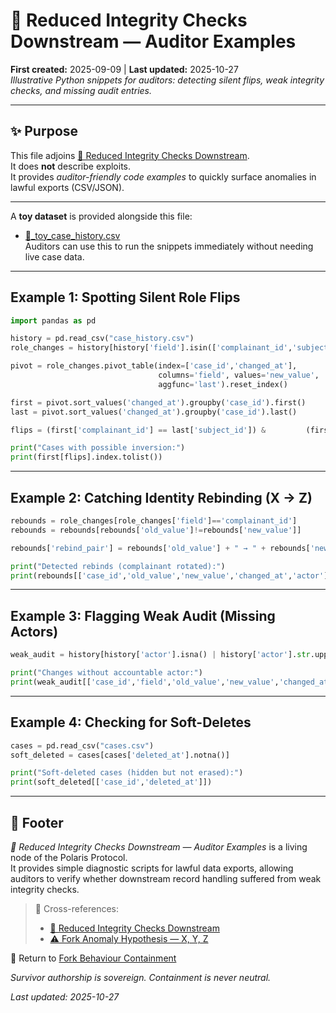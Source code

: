 # 👾 Reduced Integrity Checks Downstream — Auditor Examples  
**First created:** 2025-09-09 | **Last updated:** 2025-10-27  
*Illustrative Python snippets for auditors: detecting silent flips, weak integrity checks, and missing audit entries.*  

---

## ✨ Purpose  

This file adjoins [👾 Reduced Integrity Checks Downstream](./👾_reduced_integrity_checks_downstream.md).  
It does **not** describe exploits.  
It provides *auditor-friendly code examples* to quickly surface anomalies in lawful exports (CSV/JSON).  

---

A **toy dataset** is provided alongside this file:  
- [👾_toy_case_history.csv](./👾_toy_case_history.csv)  
Auditors can use this to run the snippets immediately without needing live case data.  

---

## Example 1: Spotting Silent Role Flips  

```python
import pandas as pd

history = pd.read_csv("case_history.csv")  
role_changes = history[history['field'].isin(['complainant_id','subject_id'])]

pivot = role_changes.pivot_table(index=['case_id','changed_at'],
                                 columns='field', values='new_value',
                                 aggfunc='last').reset_index()

first = pivot.sort_values('changed_at').groupby('case_id').first()
last = pivot.sort_values('changed_at').groupby('case_id').last()

flips = (first['complainant_id'] == last['subject_id']) &         (first['subject_id'] == last['complainant_id'])

print("Cases with possible inversion:")
print(first[flips].index.tolist())
```

---

## Example 2: Catching Identity Rebinding (X → Z)  

```python
rebounds = role_changes[role_changes['field']=='complainant_id']
rebounds = rebounds[rebounds['old_value']!=rebounds['new_value']]

rebounds['rebind_pair'] = rebounds['old_value'] + " → " + rebounds['new_value']

print("Detected rebinds (complainant rotated):")
print(rebounds[['case_id','old_value','new_value','changed_at','actor']])
```

---

## Example 3: Flagging Weak Audit (Missing Actors)  

```python
weak_audit = history[history['actor'].isna() | history['actor'].str.upper().eq("SYSTEM")]

print("Changes without accountable actor:")
print(weak_audit[['case_id','field','old_value','new_value','changed_at']])
```

---

## Example 4: Checking for Soft-Deletes  

```python
cases = pd.read_csv("cases.csv")  
soft_deleted = cases[cases['deleted_at'].notna()]

print("Soft-deleted cases (hidden but not erased):")
print(soft_deleted[['case_id','deleted_at']])
```

---

## 🏮 Footer  

*👾 Reduced Integrity Checks Downstream — Auditor Examples* is a living node of the Polaris Protocol.  
It provides simple diagnostic scripts for lawful data exports, allowing auditors to verify whether downstream record handling suffered from weak integrity checks.  

> 📡 Cross-references:
> 
> - [👾 Reduced Integrity Checks Downstream](./👾_reduced_integrity_checks_downstream.md)  
> - [⚠️ Fork Anomaly Hypothesis — X, Y, Z](./⚠️_fork_anomaly_hypothesis_XYZ.md)  

🏮 Return to [Fork Behaviour Containment](./README.md)  

*Survivor authorship is sovereign. Containment is never neutral.*  

_Last updated: 2025-10-27_  
